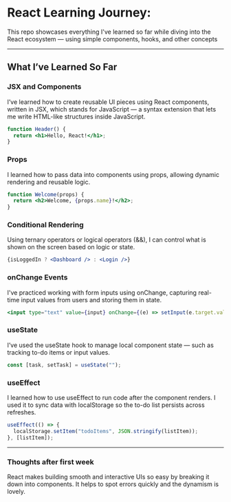 # React Learning Journey:

This repo showcases everything I've learned so far while diving into the React ecosystem — using simple components, hooks, and other concepts

---

## What I’ve Learned So Far

### JSX and Components
I’ve learned how to create reusable UI pieces using React components, written in JSX, which stands for JavaScript — a syntax extension that lets me write HTML-like structures inside JavaScript.

```jsx
function Header() {
  return <h1>Hello, React!</h1>;
}
```

### Props
I learned how to pass data into components using props, allowing dynamic rendering and reusable logic.

```jsx
function Welcome(props) {
  return <h2>Welcome, {props.name}!</h2>;
}
```

### Conditional Rendering
Using ternary operators or logical operators (&&), I can control what is shown on the screen based on logic or state.

```jsx
{isLoggedIn ? <Dashboard /> : <Login />}
```

### onChange Events
I've practiced working with form inputs using onChange, capturing real-time input values from users and storing them in state.

```jsx
<input type="text" value={input} onChange={(e) => setInput(e.target.value)} />
```

### useState
I’ve used the useState hook to manage local component state — such as tracking to-do items or input values.

```jsx
const [task, setTask] = useState("");
```

### useEffect
I learned how to use useEffect to run code after the component renders. I used it to sync data with localStorage so the to-do list persists across refreshes.

```jsx
useEffect(() => {
  localStorage.setItem("todoItems", JSON.stringify(listItem));
}, [listItem]);
```
---

### Thoughts after first week
React makes building smooth and interactive UIs so easy by breaking it down into components. It helps to spot errors quickly and the dynamism is lovely.
